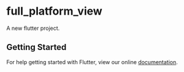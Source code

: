 # full_platform_view

A new flutter project.

## Getting Started

For help getting started with Flutter, view our online
[documentation](http://flutter.io/).

